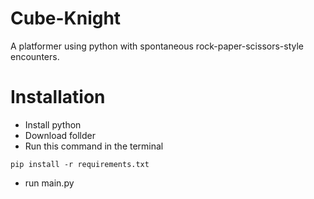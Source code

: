 # Cube-Knight
A platformer using python with spontaneous rock-paper-scissors-style encounters.

# Installation
- Install python
- Download follder
- Run this command in the terminal
~~~
pip install -r requirements.txt
~~~
- run main.py
